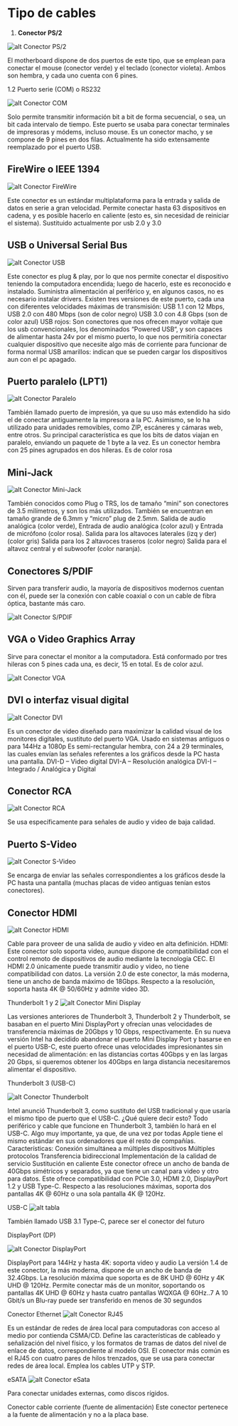 # Tipo de cables

1.  **Conector PS/2**

![alt Conector PS/2][ps2]


El motherboard dispone de dos puertos de este tipo, que se emplean para conectar el mouse (conector verde) y el teclado (conector violeta). Ambos son hembra, y cada uno cuenta con 6 pines.


1.2 Puerto serie (COM) o RS232

![alt Conector COM][com]


Solo permite transmitir información bit a bit de forma secuencial, o sea, un bit cada intervalo de tiempo. Este puerto se usaba para conectar terminales de impresoras y módems, incluso mouse. 
Es un conector macho, y se compone de 9 pines en dos filas. Actualmente ha sido extensamente reemplazado por el puerto USB.


## FireWire o IEEE 1394

![alt Conector FireWire][firewire]



Este conector es un estándar multiplataforma para la entrada y salida de datos en serie a gran velocidad. Permite conectar hasta 63 dispositivos en cadena, y es posible hacerlo en caliente (esto es, sin necesidad de reiniciar el sistema). Sustituido actualmente por usb 2.0 y 3.0


## USB o Universal Serial Bus


![alt Conector USB][usb]


Este conector es plug & play, por lo que nos permite conectar el dispositivo teniendo la computadora encendida; luego de hacerlo, este es reconocido e instalado. 
Suministra alimentación al periférico y, en algunos casos, no es necesario instalar drivers. Existen tres versiones de este puerto, cada una con diferentes velocidades máximas de transmisión: 
USB 1.1 con 12 Mbps, 
USB 2.0 con 480 Mbps (son de color negro)
USB 3.0 con 4.8 Gbps (son de color azul)
USB rojos: Son conectores que nos ofrecen mayor voltaje que los usb convencionales, los denominados “Powered USB“, y son capaces de alimentar hasta 24v por el mismo puerto, lo que nos permitiría conectar cualquier dispositivo que necesite algo más de corriente para funcionar de forma normal
USB amarillos: indican que se pueden cargar los dispositivos aun con el pc apagado.



## Puerto paralelo (LPT1)

![alt Conector Paralelo][paralelo]


También llamado puerto de impresión, ya que su uso más extendido ha sido el de conectar antiguamente la impresora a la PC. Asimismo, se lo ha utilizado para unidades removibles, como ZIP, escáneres y cámaras web, entre otros. 
Su principal característica es que los bits de datos viajan en paralelo, enviando un paquete de 1 byte a la vez. Es un conector hembra con 25 pines agrupados en dos hileras. Es de color rosa


## Mini-Jack


![alt Conector Mini-Jack][mini-jack]


También conocidos como Plug o TRS, los de tamaño “mini” son conectores de 3.5 milímetros, y son los más utilizados. También se encuentran en tamaño grande de 6.3mm y “micro” plug de 2.5mm.
Salida de audio analógica (color verde), 
Entrada de audio analógica (color azul) y 
Entrada de micrófono (color rosa).
Salida para los altavoces laterales (izq y der) (color gris)
Salida para los 2 altavoces traseros (color negro)
Salida para el altavoz central y el subwoofer (color naranja).


## Conectores S/PDIF
Sirven para transferir audio, la mayoría de dispositivos modernos cuentan con él, puede ser la conexión con cable coaxial o con un cable de fibra óptica, bastante más caro.


![alt Conector S/PDIF][SPDIF]


## VGA o Video Graphics Array
Sirve para conectar el monitor a la computadora. Está conformado por tres hileras con 5 pines cada una, es decir, 15 en total.
Es de color azul. 

![alt Conector VGA][vga]


## DVI o interfaz visual digital

![alt Conector DVI][DVI]

Es un conector de video diseñado para maximizar la calidad visual de los monitores digitales, sustituto del puerto VGA. Usado en sistemas antiguos o para 144Hz a 1080p
Es semi-rectangular hembra, con 24 a 29 terminales, las cuales envían las señales referentes a los gráficos desde la PC hasta una pantalla.
DVI-D – Video digital
DVI-A – Resolución analógica
DVI-I – Integrado / Analógica y Digital

## Conector RCA
![alt Conector RCA][RCA]

Se usa específicamente para señales de audio y video de baja calidad.


## Puerto S-Video
![alt Conector S-Video][svideo]

Se encarga de enviar las señales correspondientes a los gráficos desde la PC hasta una pantalla (muchas placas de video antiguas tenían estos conectores).


## Conector HDMI
![alt Conector HDMI][hdmi]

Cable para proveer de una salida de audio y video en alta definición.
HDMI: Este conector solo soporta video, aunque dispone de compatibilidad con el control remoto de dispositivos de audio mediante la tecnología CEC. 
El HDMI 2.0 únicamente puede transmitir audio y video, no tiene compatibilidad con datos. La versión 2.0 de este conector, la más moderna, tiene un ancho de banda máximo de 18Gbps. Respecto a la resolución, soporta hasta 4K @ 50/60Hz y admite video 3D.


Thunderbolt 1 y 2
![alt Conector Mini Display][minidisplay]

Las versiones anteriores de Thunderbolt 3, Thunderbolt 2 y Thunderbolt, se basaban en el puerto Mini DisplayPort y ofrecían unas velocidades de transferencia máximas de 20Gbps y 10 Gbps, respectivamente. En su nueva versión Intel ha decidido abandonar el puerto Mini Display Port y basarse en el puerto USB-C, este puerto ofrece unas velocidades impresionantes sin necesidad de alimentación: en las distancias cortas 40Gbps y en las largas 20 Gbps, si queremos obtener los 40Gbps en larga distancia necesitaremos alimentar el dispositivo.


Thunderbolt 3 (USB-C)

![alt Conector Thunderbolt][thunderbolt]

Intel anunció Thunderbolt 3, como sustituto del USB tradicional y que usaría el mismo tipo de puerto que el USB-C. ¿Qué quiere decir esto? Todo periférico y cable que funcione en Thunderbolt 3, también lo hará en el USB-C. Algo muy importante, ya que, de una vez por todas Apple tiene el mismo estándar en sus ordenadores que él resto de compañías.
Características:
Conexión simultánea a múltiples dispositivos
Múltiples protocolos
Transferencia bidireccional
Implementación de la calidad de servicio
Sustitución en caliente
Este conector ofrece un ancho de banda de 40Gbps simétricos y separados, ya que tiene un canal para video y otro para datos. Este ofrece compatibilidad con PCIe 3.0, HDMI 2.0, DisplayPort 1.2 y USB Type-C. Respecto a las resoluciones máximas, soporta dos pantallas 4K @ 60Hz o una sola pantalla 4K @ 120Hz.


USB-C
![alt tabla][tabla]


También llamado USB 3.1 Type-C, parece ser el conector del futuro



DisplayPort (DP)

![alt Conector DisplayPort][displayport]

DisplayPort para 144Hz y hasta 4K: soporta video y audio
La versión 1.4 de este conector, la más moderna, dispone de un ancho de banda de 32.4Gbps. La resolución máxima que soporta es de 8K UHD @ 60Hz y 4K UHD @ 120Hz. Permite conectar más de un monitor, soportando os pantallas 4K UHD @ 60Hz y hasta cuatro pantallas WQXGA @ 60Hz..7 A 10 Gbit/s un Blu-ray puede ser transferido en menos de 30 segundos



Conector Ethernet
![alt Conector RJ45][ethernet]

Es un estándar de redes de área local para computadoras con acceso al medio por contienda CSMA/CD. 
Define las características de cableado y señalización del nivel físico, y los formatos de tramas de datos del nivel de enlace de datos, correspondiente al modelo OSI. 
El conector más común es el RJ45 con cuatro pares de hilos trenzados, que se usa para conectar redes de área local. Emplea los cables UTP y STP.

eSATA
![alt Conector eSata][esata]


Para conectar unidades externas, como discos rígidos.

Conector cable corriente (fuente de alimentación)
Este conector pertenece a la fuente de alimentación y no a la placa base.



[ps2]: ps2.jpg "Conector PS/2"
[com]: com.jpg "Conector COM"
[firewire]: firewire.jpg "Conector FireWire"
[usb]: usb.jpg "Conector USB"
[mini-jack]: mini-jack.jpg "Conector Mini-Jack"
[SPDIF]: SPDIF.jpg "Conector S/PDIF"
[paralelo]: paralelo.jpg "Conector Paralelo"
[dvi]: dvi.jpg "Conector DVI"
[svideo]: svideo.jpg "Conector S-Video"
[hdmi]: hdmi.jpg "Conector HDMI"
[RCA]: RCA.jpg "Conector RCA"
[minidisplay]: minidisplay.jpg "Conector Mini Display"
[thunderbolt]: thunderbolt.jpg "Conector Thunderbolt"
[vga]: vga.jpg "Conector VGA"
[tabla]: peripheral-speeds.png "tabla"
[displayport]: displayport.jpg "Conector DisplayPort"
[esata]: eSata.jpg "Conector eSata"
[ethernet]: ethernet.jpg "Conector RJ45"


